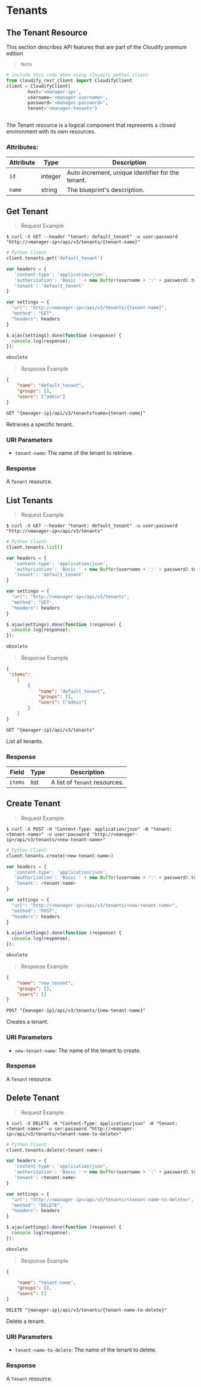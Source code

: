 # Tenants

## The Tenant Resource

<aside class="notice">
This section describes API features that are part of the Cloudify premium edition
</aside>

> `Note`

```python
# include this code when using cloudify python client-
from cloudify_rest_client import CloudifyClient
client = CloudifyClient(
        host='<manager-ip>',
        username='<manager-username>',
        password='<manager-password>',
        tenant='<manager-tenant>')
```

```html

```

The Tenant resource is a logical component that represents a closed environment with its own resources.


### Attributes:

Attribute | Type | Description
--------- | ------- | -------
`id` | integer | Auto increment, unique identifier for the tenant.
`name` | string | The blueprint's description.


## Get Tenant

> Request Example

```shell
$ curl -X GET --header "tenant: default_tenant" -u user:password "http://<manager-ip>/api/v3/tenants/{tenant-name}"
```

```python
# Python Client-
client.tenants.get('default_tenant')
```

```javascript
var headers = {
   'content-type': 'application/json',
   'authorization': 'Basic ' + new Buffer(username + ':' + password).toString('base64'),
   'tenant': 'default_tenant'
}

var settings = {
  "url": "http://<manager-ip>/api/v3/tenants/{tenant-name}",
  "method": "GET",
  "headers": headers
}

$.ajax(settings).done(function (response) {
  console.log(response);
});
```

```html
obsolete
```

> Response Example

```json
{
    "name": "default_tenant",
    "groups": [],
    "users": ["admin"]
}
```

`GET "{manager-ip}/api/v3/tenants?name={tenant-name}"`

Retrieves a specific tenant.

### URI Parameters
* `tenant-name`: The name of the tenant to retrieve.

### Response
A `Tenant` resource.





## List Tenants

> Request Example

```shell
$ curl -X GET --header "tenant: default_tenant" -u user:password "http://<manager-ip>/api/v3/tenants"
```

```python
# Python Client-
client.tenants.list()
```

```javascript
var headers = {
   'content-type': 'application/json',
   'authorization': 'Basic ' + new Buffer(username + ':' + password).toString('base64'),
   'tenant': 'default_tenant'
}

var settings = {
  "url": "http://<manager-ip>/api/v3/tenants",
  "method": "GET",
  "headers": headers
}

$.ajax(settings).done(function (response) {
  console.log(response);
});
```

```html
obsolete
```

> Response Example

```json
{
 "items":
    [
        {
            "name": "default_tenant",
            "groups": [],
            "users": ["admin"]
        }
    ]
}
```

`GET "{manager-ip}/api/v3/tenants"`

List all tenants.

### Response
Field | Type | Description
--------- | ------- | -------
`items` | list | A list of `Tenant` resources.



## Create Tenant

> Request Example

```shell
$ curl -X POST -H "Content-Type: application/json" -H "tenant: <tenant-name>" -u user:password "http://<manager-ip>/api/v3/tenants/<new-tenant-name>"
```

```python
# Python Client-
client.tenants.create(<new-tenant-name>)
```

```javascript
var headers = {
   'content-type': 'application/json',
   'authorization': 'Basic ' + new Buffer(username + ':' + password).toString('base64'),
   'tenant': <tenant-name>
}

var settings = {
  "url": "http://<manager-ip>/api/v3/tenants/<new-tenant-name>",
  "method": "POST",
  "headers": headers
}

$.ajax(settings).done(function (response) {
  console.log(response);
});
```

```html
obsolete
```

> Response Example

```json
{
    "name": "new_tenant",
    "groups": [],
    "users": []
}
```

`POST "{manager-ip}/api/v3/tenants/{new-tenant-name}"`

Creates a tenant.

### URI Parameters
* `new-tenant-name`: The name of the tenant to create.

### Response
A `Tenant` resource.





## Delete Tenant

> Request Example

```shell
$ curl -X DELETE -H "Content-Type: application/json" -H "tenant: <tenant-name>" -u ser:password "http://<manager-ip>/api/v3/tenants/<tenant-name-to-delete>"
```

```python
# Python Client-
client.tenants.delete(<tenant-name>)
```

```javascript
var headers = {
   'content-type': 'application/json',
   'authorization': 'Basic ' + new Buffer(username + ':' + password).toString('base64'),
   'tenant': <tenant-name>
}

var settings = {
  "url": "http://<manager-ip>/api/v3/tenants/<tenant-name-to-delete>",
  "method": "DELETE",
  "headers": headers
}

$.ajax(settings).done(function (response) {
  console.log(response);
});
```

```html
obsolete
```

> Response Example

```json
{

    "name": "tenant-name",
    "groups": [],
    "users": []
}
```

`DELETE "{manager-ip}/api/v3/tenants/{tenant-name-to-delete}"`

Delete a tenant.

### URI Parameters
* `tenant-name-to-delete`: The name of the tenant to delete.

### Response
A `Tenant` resource.
